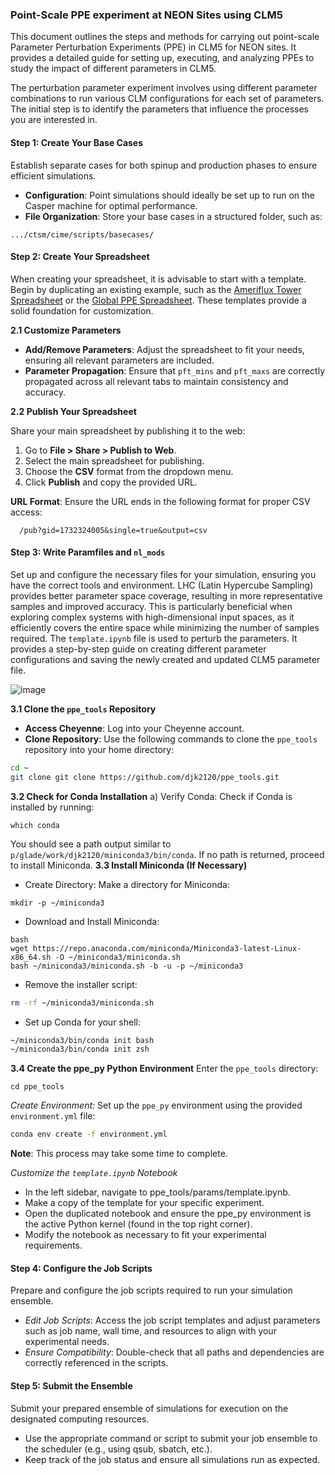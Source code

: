 ### Point-Scale PPE experiment at NEON Sites using CLM5
This document outlines the steps and methods for carrying out point-scale Parameter Perturbation Experiments (PPE) in CLM5 for NEON sites. It provides a detailed guide for setting up, executing, and analyzing PPEs to study the impact of different parameters in CLM5.

The perturbation parameter experiment involves using different parameter combinations to run various CLM configurations for each set of parameters. The initial step is to identify the parameters that influence the processes you are interested in.

#### Step 1: Create Your Base Cases

Establish separate cases for both spinup and production phases to ensure efficient simulations.
- **Configuration**: Point simulations should ideally be set up to run on the Casper machine for optimal performance.
- **File Organization**: Store your base cases in a structured folder, such as:
 ```
 .../ctsm/cime/scripts/basecases/
 ```

#### Step 2: Create Your Spreadsheet

When creating your spreadsheet, it is advisable to start with a template. Begin by duplicating an existing example, such as the [Ameriflux Tower Spreadsheet]() or the [Global PPE Spreadsheet](). These templates provide a solid foundation for customization.

**2.1 Customize Parameters**

- **Add/Remove Parameters**: Adjust the spreadsheet to fit your needs, ensuring all relevant parameters are included.
- **Parameter Propagation**: Ensure that `pft_mins` and `pft_maxs` are correctly propagated across all relevant tabs to maintain consistency and accuracy.

**2.2 Publish Your Spreadsheet**

Share your main spreadsheet by publishing it to the web:
  1. Go to **File > Share > Publish to Web**.
  2. Select the main spreadsheet for publishing.
  3. Choose the **CSV** format from the dropdown menu.
  4. Click **Publish** and copy the provided URL.

**URL Format**: Ensure the URL ends in the following format for proper CSV access:
```
  /pub?gid=1732324005&single=true&output=csv
```
#### Step 3: Write Paramfiles and `nl_mods`

Set up and configure the necessary files for your simulation, ensuring you have the correct tools and environment. LHC (Latin Hypercube Sampling) provides better parameter space coverage, resulting in more representative samples and improved accuracy. This is particularly beneficial when exploring complex systems with high-dimensional input spaces, as it efficiently covers the entire space while minimizing the number of samples required. The `template.ipynb` file is used to perturb the parameters. It provides a step-by-step guide on creating different parameter configurations and saving the newly created and updated CLM5 parameter file.

![image](https://github.com/user-attachments/assets/f726d622-9a0f-4b17-bb62-c1de9c598360)

**3.1 Clone the `ppe_tools` Repository**
- **Access Cheyenne**: Log into your Cheyenne account.
- **Clone Repository**: Use the following commands to clone the `ppe_tools` repository into your home directory:
```bash
cd ~
git clone git clone https://github.com/djk2120/ppe_tools.git
 ```
**3.2 Check for Conda Installation**
a) Verify Conda: Check if Conda is installed by running:
```
which conda
```
You should see a path output similar to `p/glade/work/djk2120/miniconda3/bin/conda`. If no path is returned, proceed to install Miniconda.
 **3.3 Install Miniconda (If Necessary)**
 - Create Directory: Make a directory for Miniconda:
```
mkdir -p ~/miniconda3
```
- Download and Install Miniconda:
```
bash
wget https://repo.anaconda.com/miniconda/Miniconda3-latest-Linux-x86_64.sh -O ~/miniconda3/miniconda.sh
bash ~/miniconda3/miniconda.sh -b -u -p ~/miniconda3
```
- Remove the installer script:
```bash
rm -rf ~/miniconda3/miniconda.sh
```          
- Set up Conda for your shell:
```bash
~/miniconda3/bin/conda init bash
~/miniconda3/bin/conda init zsh
```
**3.4 Create the ppe_py Python Environment**
Enter the `ppe_tools` directory:
```
cd ppe_tools
```
*Create Environment:* Set up the `ppe_py` environment using the provided `environment.yml` file:

```bash
conda env create -f environment.yml
```
**Note**: This process may take some time to complete.

*Customize the `template.ipynb` Notebook*
- In the left sidebar, navigate to ppe_tools/params/template.ipynb.
- Make a copy of the template for your specific experiment.
- Open the duplicated notebook and ensure the ppe_py environment is the active Python kernel (found in the top right corner).
- Modify the notebook as necessary to fit your experimental requirements.

#### Step 4: Configure the Job Scripts

Prepare and configure the job scripts required to run your simulation ensemble.

- *Edit Job Scripts*: Access the job script templates and adjust parameters such as job name, wall time, and resources to align with your experimental needs.
- *Ensure Compatibility*: Double-check that all paths and dependencies are correctly referenced in the scripts.

#### Step 5: Submit the Ensemble

Submit your prepared ensemble of simulations for execution on the designated computing resources.
- Use the appropriate command or script to submit your job ensemble to the scheduler (e.g., using qsub, sbatch, etc.).
- Keep track of the job status and ensure all simulations run as expected.
